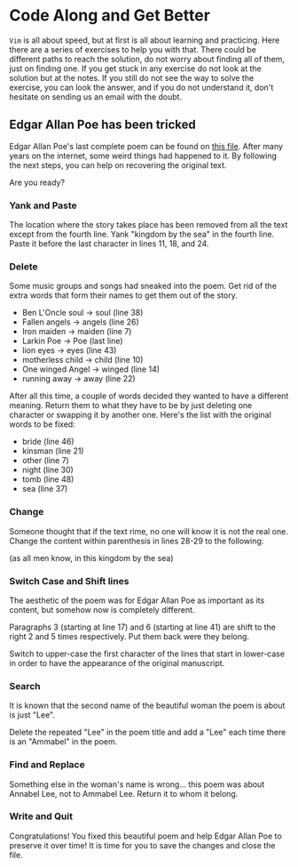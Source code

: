 # Code Along and Get Better

`Vim` is all about speed, but at first is all about learning and practicing.
Here there are a series of exercises to help you with that. There could
be different paths to reach the solution, do not worry about finding all of
them, just on finding one. If you get stuck in any exercise do not look at
the solution but at the notes. If you still do not see the way to solve the 
exercise, you can look the answer, and if you do not understand it, don't
hesitate on sending us an email with the doubt.

## Edgar Allan Poe has been tricked

Edgar Allan Poe's last complete poem can be found on [this file](help_Poe.txt).
After many years on the internet, some weird things had happened to it. By
following the next steps, you can help on recovering the original text.

Are you ready?

### Yank and Paste

The location where the story takes place has been removed from all the text
except from the fourth line. Yank "kingdom by the sea" in the fourth line.
Paste it before the last character in lines 11, 18, and 24.

### Delete

Some music groups and songs had sneaked into the poem. Get rid of the extra
words that form their names to get them out of the story.

- Ben L'Oncle soul -> soul (line 38)
- Fallen angels -> angels (line 26)
- Iron maiden -> maiden (line 7)
- Larkin Poe -> Poe (last line)
- lion eyes -> eyes (line 43)
- motherless child -> child (line 10)
- One winged Angel -> winged (line 14)
- running away -> away (line 22)

After all this time, a couple of words decided they wanted to have a different
meaning. Return them to what they have to be by just deleting one character or
swapping it by another one. Here's the list with the original words to be
fixed:

- bride (line 46)
- kinsman (line 21)
- other (line 7)
- night (line 30)
- tomb (line 48)
- sea (line 37)

### Change

Someone thought that if the text rime, no one will know it is not the
real one. Change the content within parenthesis in lines 28-29 to the following:

(as all men know,
  in this kingdom by the sea)

### Switch Case and Shift lines

The aesthetic of the poem was for Edgar Allan Poe as important as its content,
but somehow now is completely different.

Paragraphs 3 (starting at line 17) and 6 (starting at line 41) are shift to the
right 2 and 5 times respectively. Put them back were they belong.

Switch to upper-case the first character of the lines that start in lower-case
in order to have the appearance of the original manuscript.

### Search

It is known that the second name of the beautiful woman the poem is about is
just "Lee".

Delete the repeated "Lee" in the poem title and add a "Lee" each time there is
an "Ammabel" in the poem.

### Find and Replace

Something else in the woman's name is wrong... this poem was about Annabel Lee,
not to Ammabel Lee. Return it to whom it belong.

### Write and Quit

Congratulations! You fixed this beautiful poem and help Edgar Allan Poe to
preserve it over time! It is time for you to save the changes and close the
file.
